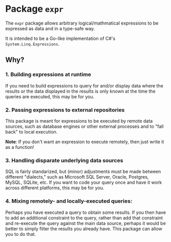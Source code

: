 # Package `expr`

The `expr` package allows arbitrary logical/mathmatical expressions to
be expressed as data and in a type-safe way.

It is intended to be a Go-like implementation of C#'s
`System.Linq.Expressions`.

## Why?

### 1. Building expressions at runtime

If you need to build expressions to query for and/or display data
where the results or the data displayed in the results is only known
at the time the queries are executed, this may be for you.

### 2. Passing expressions to external repositories

This package is meant for expressions to be executed by remote
data sources, such as database engines or other external processes and
to "fall back" to local execution.

**Note**: If you don't want an expression to execute remotely, then just
write it as a function!

### 3. Handling disparate underlying data sources

SQL is fairly standarized, but (minor) adjustments must be made between
different "dialects," such as Microsoft SQL Server, Oracle, Postgres,
MySQL, SQLite, etc.  If you want to code your query once and have it
work across different platforms, this may be for you.

### 4. Mixing remotely- and locally-executed queries:

Perhaps you have executed a query to obtain some results.  If you then
have to add an additional constraint to the query, rather than add that
constraint and re-execute the query against the main data source,
perhaps it would be better to simply filter the results you already
have.  This package can allow you to do that.